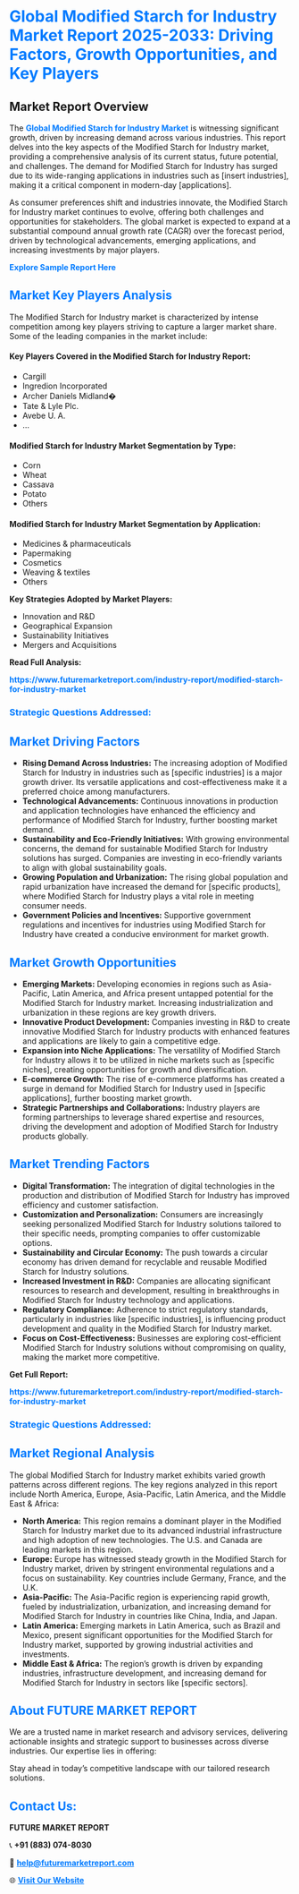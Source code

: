 <h1 style="color: #007BFF;">Global Modified Starch for Industry Market Report 2025-2033: Driving Factors, Growth Opportunities, and Key Players</h1>

<section id="overview">
<h2>Market Report Overview</h2>
<p>The <a href="https://www.futuremarketreport.com/industry-report/modified-starch-for-industry-market" style="color: #007BFF; text-decoration: none;"><strong>Global Modified Starch for Industry Market</strong></a> is witnessing significant growth, driven by increasing demand across various industries. This report delves into the key aspects of the Modified Starch for Industry market, providing a comprehensive analysis of its current status, future potential, and challenges. The demand for Modified Starch for Industry has surged due to its wide-ranging applications in industries such as [insert industries], making it a critical component in modern-day [applications].</p>
<p>As consumer preferences shift and industries innovate, the Modified Starch for Industry market continues to evolve, offering both challenges and opportunities for stakeholders. The global market is expected to expand at a substantial compound annual growth rate (CAGR) over the forecast period, driven by technological advancements, emerging applications, and increasing investments by major players.</p>
</section>

<section id="overview">
<p><a href="https://www.futuremarketreport.com/request-sample/reportId=109299" style="color: #007BFF; text-decoration: none;"><strong>Explore Sample Report Here</strong></a></p>
</section>

<section id="key-players">
<h2 style="color: #007BFF;">Market Key Players Analysis</h2>
<p>The Modified Starch for Industry market is characterized by intense competition among key players striving to capture a larger market share. Some of the leading companies in the market include:</p>
<h4>Key Players Covered in the Modified Starch for Industry Report:</h4>
<ul><li>Cargill</li><li>Ingredion Incorporated</li><li>Archer Daniels Midland�</li><li>Tate &amp; Lyle Plc.</li><li>Avebe U. A.</li><li>...</li></ul>
<h4>Modified Starch for Industry Market Segmentation by Type:</h4>
<ul><li>Corn</li><li>Wheat</li><li>Cassava</li><li>Potato</li><li>Others</li></ul>

<h4>Modified Starch for Industry Market Segmentation by Application:</h4>
<ul><li>Medicines &amp; pharmaceuticals</li><li>Papermaking</li><li>Cosmetics</li><li>Weaving &amp; textiles</li><li>Others</li></ul>
<p><strong>Key Strategies Adopted by Market Players:</strong></p>
<ul>
<li>Innovation and R&D</li>
<li>Geographical Expansion</li>
<li>Sustainability Initiatives</li>
<li>Mergers and Acquisitions</li>
</ul>
</section>

<section>
<p><strong>Read Full Analysis: </strong></p><a href="https://www.futuremarketreport.com/industry-report/modified-starch-for-industry-market" style="color: #007BFF; text-decoration: none;"><strong>https://www.futuremarketreport.com/industry-report/modified-starch-for-industry-market</strong></a>
<h3 style="color: #007BFF;">Strategic Questions Addressed:</h3>
</section>

<section id="driving-factors">
<h2 style="color: #007BFF;">Market Driving Factors</h2>
<ul>
<li><strong>Rising Demand Across Industries:</strong> The increasing adoption of Modified Starch for Industry in industries such as [specific industries] is a major growth driver. Its versatile applications and cost-effectiveness make it a preferred choice among manufacturers.</li>
<li><strong>Technological Advancements:</strong> Continuous innovations in production and application technologies have enhanced the efficiency and performance of Modified Starch for Industry, further boosting market demand.</li>
<li><strong>Sustainability and Eco-Friendly Initiatives:</strong> With growing environmental concerns, the demand for sustainable Modified Starch for Industry solutions has surged. Companies are investing in eco-friendly variants to align with global sustainability goals.</li>
<li><strong>Growing Population and Urbanization:</strong> The rising global population and rapid urbanization have increased the demand for [specific products], where Modified Starch for Industry plays a vital role in meeting consumer needs.</li>
<li><strong>Government Policies and Incentives:</strong> Supportive government regulations and incentives for industries using Modified Starch for Industry have created a conducive environment for market growth.</li>
</ul>
</section>

<section id="growth-opportunities">
<h2 style="color: #007BFF;">Market Growth Opportunities</h2>
<ul>
<li><strong>Emerging Markets:</strong> Developing economies in regions such as Asia-Pacific, Latin America, and Africa present untapped potential for the Modified Starch for Industry market. Increasing industrialization and urbanization in these regions are key growth drivers.</li>
<li><strong>Innovative Product Development:</strong> Companies investing in R&D to create innovative Modified Starch for Industry products with enhanced features and applications are likely to gain a competitive edge.</li>
<li><strong>Expansion into Niche Applications:</strong> The versatility of Modified Starch for Industry allows it to be utilized in niche markets such as [specific niches], creating opportunities for growth and diversification.</li>
<li><strong>E-commerce Growth:</strong> The rise of e-commerce platforms has created a surge in demand for Modified Starch for Industry used in [specific applications], further boosting market growth.</li>
<li><strong>Strategic Partnerships and Collaborations:</strong> Industry players are forming partnerships to leverage shared expertise and resources, driving the development and adoption of Modified Starch for Industry products globally.</li>
</ul>
</section>

<section id="trending-factors">
<h2 style="color: #007BFF;">Market Trending Factors</h2>
<ul>
<li><strong>Digital Transformation:</strong> The integration of digital technologies in the production and distribution of Modified Starch for Industry has improved efficiency and customer satisfaction.</li>
<li><strong>Customization and Personalization:</strong> Consumers are increasingly seeking personalized Modified Starch for Industry solutions tailored to their specific needs, prompting companies to offer customizable options.</li>
<li><strong>Sustainability and Circular Economy:</strong> The push towards a circular economy has driven demand for recyclable and reusable Modified Starch for Industry solutions.</li>
<li><strong>Increased Investment in R&D:</strong> Companies are allocating significant resources to research and development, resulting in breakthroughs in Modified Starch for Industry technology and applications.</li>
<li><strong>Regulatory Compliance:</strong> Adherence to strict regulatory standards, particularly in industries like [specific industries], is influencing product development and quality in the Modified Starch for Industry market.</li>
<li><strong>Focus on Cost-Effectiveness:</strong> Businesses are exploring cost-efficient Modified Starch for Industry solutions without compromising on quality, making the market more competitive.</li>
</ul>
</section>

<section>
<p><strong>Get Full Report: </strong></p><a href="https://www.futuremarketreport.com/industry-report/modified-starch-for-industry-market" style="color: #007BFF; text-decoration: none;"><strong>https://www.futuremarketreport.com/industry-report/modified-starch-for-industry-market</strong></a>
<h3 style="color: #007BFF;">Strategic Questions Addressed:</h3>
</section>


<section id="regional-analysis">
<h2 style="color: #007BFF;">Market Regional Analysis</h2>
<p>The global Modified Starch for Industry market exhibits varied growth patterns across different regions. The key regions analyzed in this report include North America, Europe, Asia-Pacific, Latin America, and the Middle East & Africa:</p>
<ul>
<li><strong>North America:</strong> This region remains a dominant player in the Modified Starch for Industry market due to its advanced industrial infrastructure and high adoption of new technologies. The U.S. and Canada are leading markets in this region.</li>
<li><strong>Europe:</strong> Europe has witnessed steady growth in the Modified Starch for Industry market, driven by stringent environmental regulations and a focus on sustainability. Key countries include Germany, France, and the U.K.</li>
<li><strong>Asia-Pacific:</strong> The Asia-Pacific region is experiencing rapid growth, fueled by industrialization, urbanization, and increasing demand for Modified Starch for Industry in countries like China, India, and Japan.</li>
<li><strong>Latin America:</strong> Emerging markets in Latin America, such as Brazil and Mexico, present significant opportunities for the Modified Starch for Industry market, supported by growing industrial activities and investments.</li>
<li><strong>Middle East & Africa:</strong> The region’s growth is driven by expanding industries, infrastructure development, and increasing demand for Modified Starch for Industry in sectors like [specific sectors].</li>
</ul>
</section>

<footer>
<h2 style="color: #007BFF;">About FUTURE MARKET REPORT</h2>
<p>We are a trusted name in market research and advisory services, delivering actionable insights and strategic support to businesses across diverse industries. Our expertise lies in offering:</p>

<p>Stay ahead in today’s competitive landscape with our tailored research solutions.</p>

<h2 style="color: #007BFF;">Contact Us:</h2>
<p><strong>FUTURE MARKET REPORT</strong></p>
<p>📞 <strong>+91 (883) 074-8030</strong></p>
<p>📧 <strong><a href="mailto:help@futuremarketreport.com" style="color: #007BFF;">help@futuremarketreport.com</a></strong></p>
<p>🌐 <strong><a href="https://www.futuremarketreport.com/" style="color: #007BFF;">Visit Our Website</a></strong></p>
</footer>